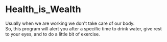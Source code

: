 # Health_is_Wealth
Usually when we are working we don't take care of our body.<br/>
So, this program will alert you after a specific time to drink water, give rest to your eyes, and to do a little bit of exercise.
